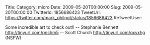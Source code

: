 Title: 
Category: micro
Date: 2009-05-20T00:00:00
Slug: 2009-05-20T00:00:00
TwitterId: 1856686423
TweetUrl: https://twitter.com/mark_philpot/status/1856686423
ReTweetUser: 

Some incredible art to check out!! -- Stephanie Bennett  http://tinyurl.com/pnshm5 -- Scott Church  http://tinyurl.com/oxvxhg (NSFW)